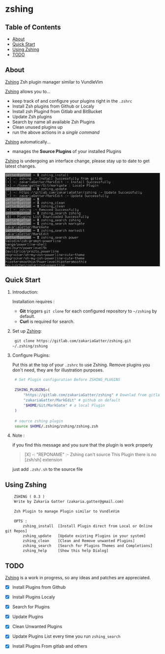 # zshing

## Table of Contents

- [About](#about)
- [Quick Start](#quick-start)
- [Using Zshing](#using-zshing)
- [TODO](#todo)

## About

[Zshing] Zsh plugin manager similar to VundleVim

[Zshing] allows you to...

* keep track of and configure your plugins right in the `.zshrc`
* Install Zsh plugins from Github or Localy
* Install zsh Plugind from Gitlab and BitBucket
* Update Zsh plugins
* Search by name all available Zsh Plugins
* Clean unused plugins up
* run the above actions in a *single command*

[Zshing] automatically...

* manages the __Source Plugins__ of your installed Plugins

[Zshing] is undergoing an interface change, please stay up to date to get latest changes.

![zshing-installer](./pics/test.png)

## Quick Start

1. Introduction:

   Installation requires : 
    * __Git__ triggers `git clone` for each configured repository to `~/zshing` by default.
    * __Curl__ is required for search.

2. Set up [Zshing]:

   ` git clone https://gitlab.com/zakariaGatter/zshing.git ~/.zshing/zshing`

3. Configure Plugins:

   Put this at the top of your `.zshrc` to use Zshing. Remove plugins you don't need, they are for illustration purposes.

   ```zsh
    # Set Plugin configuration Before ZSHING_PLUGINS
    
    ZSHING_PLUGINS=(
        "https://gitlab.com/zakariaGatter/zshing" # Downlad from gitlab Leave it for future updates 
        "zakariaGatter/MarkEdit" # github on default 
        "$HOME/Git/MarkGate" # a local Plugin
    )

    # source zshing plugin 
    source $HOME/.zshing/zshing/zshing.zsh
   ```

4. Note :

    if you find this message and you sure that the plugin is work properly 
    
    > [X] -: "REPONAME" :- Zshing can't source This Plugin there is no [zsh/sh] extension
    
    just add `.zsh/.sh` to the source file

## Using Zshing

```
    ZSHING ( 0.3 )
    Write by Zakaria Gatter (zakaria.gatter@gmail.com)

    Zsh Plugin to manage Plugin similar to VundleVim

    OPTS : 
        zshing_install  [Install Plugin direct from Local or Online git Repos]
        zshing_update   [Update existing Plugins in your system]
        zshing_clean    [Clean and Remove unwanted Plugins]
        zshing_search   [Search for Plugins Themes and Completions]
        zshing_help     [Show this help Dialog]
```

## TODO
[Zshing] is a work in progress, so any ideas and patches are appreciated.

* [X] Install Plugins from Github
* [X] Install Plugins Localy
* [X] Search for Plugins
* [X] Update Plugins 
* [X] Clean Unwanted Plugins
* [X] Update Plugins List every time you run `zshing_search`
* [X] Install Plugins From gitlab and others


[Zshing]:http://gitlab.com/zakariagatter/zshing

